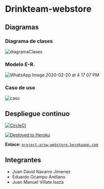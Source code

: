 # Drinkteam-webstore


## Diagramas

### Diagrama de clases

![diagramaClases](https://user-images.githubusercontent.com/44879884/74988712-8c652100-540c-11ea-86bf-850ddb667c97.PNG)

### Modelo E-R.

![WhatsApp Image 2020-02-20 at 4 17 07 PM](https://user-images.githubusercontent.com/44879884/74989071-72780e00-540d-11ea-9c1a-40f843d9c15e.jpeg)

### Caso de uso

![caso](https://user-images.githubusercontent.com/44879884/74989135-99364480-540d-11ea-9d76-4ef2299c4e1f.PNG)

## Despliegue continuo

[![CircleCI](https://circleci.com/gh/DrinkTeam-Project-Arsw/drinkteam-webstore.svg?style=svg)](https://circleci.com/gh/DrinkTeam-Project-Arsw/drinkteam-webstore)


[![Deployed to Heroku](https://www.herokucdn.com/deploy/button.png)](https://project-arsw-webstore.herokuapp.com/login)

**Enlace:** [`project-arsw-webstore.herokuapp.com`](https://project-arsw-webstore.herokuapp.com/login)

## Integrantes
  - Juan David Navarro Jimenez
  - Eduardo Ocampo Arellano
  - Juan Manuel Villate Isaza
